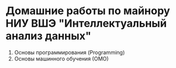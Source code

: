 # Домашние работы по майнору НИУ ВШЭ "Интеллектуальный анализ данных"
1. Основы программирования (Programming)
2. Основы машинного обучения (ОМО)
